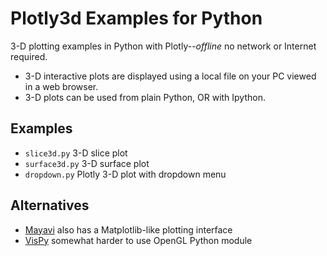 # Plotly3d Examples for Python

3-D plotting examples in Python with Plotly--*offline* no network or
Internet required.

-   3-D interactive plots are displayed using a local file on your PC
    viewed in a web browser.
-   3-D plots can be used from plain Python, OR with Ipython.


## Examples

-   `slice3d.py` 3-D slice plot
-   `surface3d.py` 3-D surface plot
-   `dropdown.py` Plotly 3-D plot with dropdown menu

## Alternatives

- [Mayavi](https://github.com/scivision/mayavi-examples-python) 
  also has a Matplotlib-like plotting interface
- [VisPy](https://www.scivision.co/vispy-3d-opengl-python-setup/)
  somewhat harder to use OpenGL Python module
